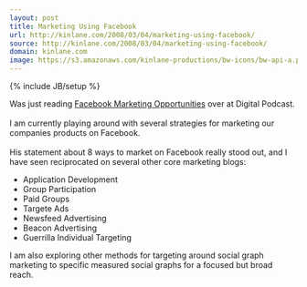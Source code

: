 ```yaml
---
layout: post
title: Marketing Using Facebook
url: http://kinlane.com/2008/03/04/marketing-using-facebook/
source: http://kinlane.com/2008/03/04/marketing-using-facebook/
domain: kinlane.com
image: https://s3.amazonaws.com/kinlane-productions/bw-icons/bw-api-a.png
---
```

{% include JB/setup %}

<p>
     Was just reading <a href="http://www.digitalpodcast.com/podcastnews/2008/03/03/facebook-marketing-opportunties/">Facebook Marketing Opportunities</a> over at <span class="c1">Digital Podcast.</span>
     <br />
     <br />
     I am currently playing around with several strategies for marketing our companies products on Facebook.
     <br />
     <br />
     His statement about 8 ways to market on Facebook really stood out, and I have seen reciprocated on several other core marketing blogs:
     <br />
</p>
<ul class="mainlist">
     <li>Application Development
     </li>
     <li>Group Participation
     </li>
     <li>Paid Groups
     </li>
     <li>Targete Ads
     </li>
     <li>Newsfeed Advertising
     </li>
     <li>Beacon Advertising
     </li>
     <li>Guerrilla Individual Targeting
     </li>
</ul>
<p>
     I am also exploring other methods for targeting around social graph marketing to specific measured social graphs for a focused but broad reach.
</p>